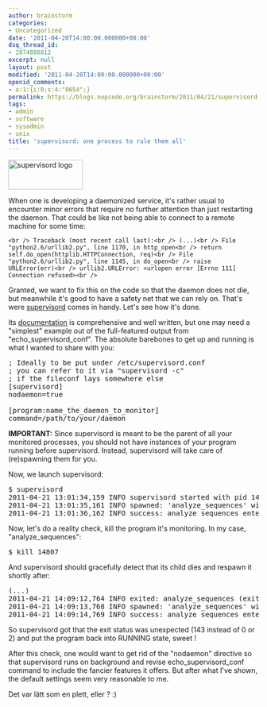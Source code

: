 ```yaml
---
author: brainstorm
categories:
- Uncategorized
date: '2011-04-20T14:00:00.000000+00:00'
dsq_thread_id:
- 2874888812
excerpt: null
layout: post
modified: '2011-04-20T14:00:00.000000+00:00'
openid_comments:
- a:1:{i:0;s:4:"8654";}
permalink: https://blogs.nopcode.org/brainstorm/2011/04/21/supervisord-one-process-to-rule-them-all/
tags:
- admin
- software
- sysadmin
- unix
title: 'supervisord: one process to rule them all'
---
```


[<img src="http://blogs.nopcode.org/brainstorm/wp-content/uploads/2011/04/supervisord-150x60.gif" alt="supervisord logo" title="supervisord" width="150" height="60" class="alignleft size-thumbnail wp-image-470" />][1]

When one is developing a daemonized service, it's rather usual to encounter minor errors that require no further attention than just restarting the daemon. That could be like not being able to connect to a remote machine for some time:

`<br />
Traceback (most recent call last):<br />
(...)<br />
File "python2.6/urllib2.py", line 1170, in http_open<br />
   return self.do_open(httplib.HTTPConnection, req)<br />
File "python2.6/urllib2.py", line 1145, in do_open<br />
   raise URLError(err)<br />
urllib2.URLError: <urlopen error [Errno 111] Connection refused><br />
`

Granted, we want to fix this on the code so that the daemon does not die, but meanwhile it's good to have a safety net that we can rely on. That's were [supervisord][1] comes in handy. Let's see how it's done.

<!--more-->

Its [documentation][2] is comprehensive and well written, but one may need a "simplest" example out of the full-featured output from "echo\_supervisord\_conf". The absolute barebones to get up and running is what I wanted to share with you:

<pre>; Ideally to be put under /etc/supervisord.conf
; you can refer to it via "supervisord -c"
; if the fileconf lays somewhere else
[supervisord]
nodaemon=true

[program:name_the_daemon_to_monitor]
command=/path/to/your/daemon
</pre>

**IMPORTANT:** Since supervisord is meant to be the parent of all your monitored processes, you should not have instances of your program running before supervisord. Instead, supervisord will take care of (re)spawning them for you.

Now, we launch supervisord:

<pre>$ supervisord
2011-04-21 13:01:34,159 INFO supervisord started with pid 14806
2011-04-21 13:01:35,161 INFO spawned: 'analyze_sequences' with pid 14807
2011-04-21 13:01:36,162 INFO success: analyze_sequences entered RUNNING state, process has stayed up for > than 1 seconds (startsecs)
</pre>

Now, let's do a reality check, kill the program it's monitoring. In my case, "analyze_sequences":

<pre>$ kill 14807
</pre>

And supervisord should gracefully detect that its child dies and respawn it shortly after:

<pre>(...)
2011-04-21 14:09:12,764 INFO exited: analyze_sequences (exit status 143; not expected)
2011-04-21 14:09:13,768 INFO spawned: 'analyze_sequences' with pid 18380
2011-04-21 14:09:14,769 INFO success: analyze_sequences entered RUNNING state, process has stayed up for > than 1 seconds (startsecs)
</pre>

So supervisord got that the exit status was unexpected (143 instead of 0 or 2) and put the program back into RUNNING state, sweet !

After this check, one would want to get rid of the "nodaemon" directive so that supervisord runs on background and revise echo\_supervisord\_conf command to include the fancier features it offers. But after what I've shown, the default settings seem very reasonable to me.

Det var lätt som en plett, eller ? :)

 [1]: http://supervisord.org/
 [2]: http://supervisord.org/index.html